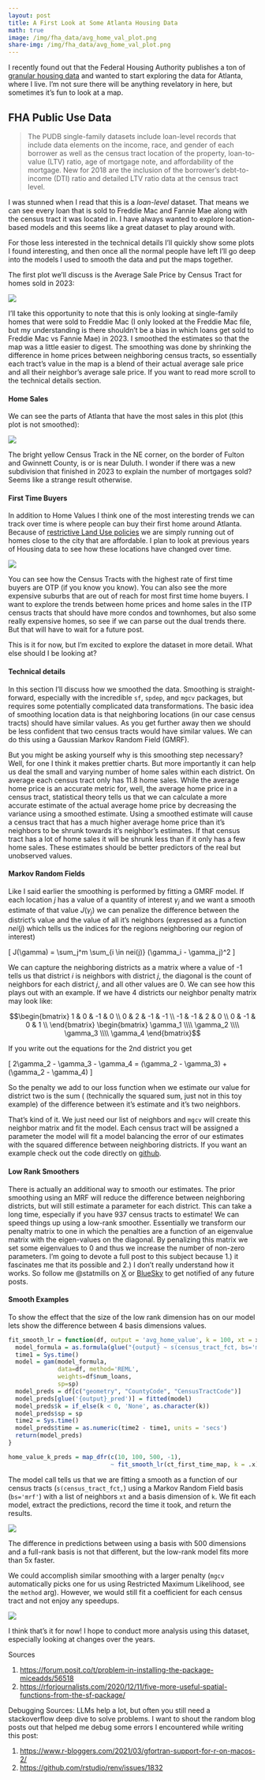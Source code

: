 ```yaml
---
layout: post
title: A First Look at Some Atlanta Housing Data
math: true
image: /img/fha_data/avg_home_val_plot.png
share-img: /img/fha_data/avg_home_val_plot.png
---
```


I recently found out that the Federal Housing Authority publishes a ton
of [granular housing data](https://www.fhfa.gov/data/pudb) and wanted to start exploring the data for
Atlanta, where I live. I’m not sure there will be anything revelatory in
here, but sometimes it’s fun to look at a map.

## FHA Public Use Data

> The PUDB single-family datasets include loan-level records that
> include data elements on the income, race, and gender of each borrower
> as well as the census tract location of the property, loan-to-value
> (LTV) ratio, age of mortgage note, and affordability of the mortgage.
> New for 2018 are the inclusion of the borrower’s debt-to-income (DTI)
> ratio and detailed LTV ratio data at the census tract level.

I was stunned when I read that this is a *loan-level* dataset. That
means we can see every loan that is sold to Freddie Mac and Fannie Mae
along with the census tract it was located in. I have always wanted to
explore location-based models and this seems like a great dataset to
play around with.

For those less interested in the technical details I’ll quickly show
some plots I found interesting, and then once all the normal people have
left I’ll go deep into the models I used to smooth the data and put the
maps together.

The first plot we’ll discuss is the Average Sale Price by Census Tract
for homes sold in 2023:

![](/img/fha_data/avg_home_val_plot.png)

I’ll take this opportunity to note that this is only looking at
single-family homes that were sold to Freddie Mac (I only looked at the
Freddie Mac file, but my understanding is there shouldn’t be a bias in
which loans get sold to Freddie Mac vs Fannie Mae) in 2023. I smoothed
the estimates so that the map was a little easier to digest. The
smoothing was done by shrinking the difference in home prices between
neighboring census tracts, so essentially each tract’s value in the map
is a blend of their actual average sale price and all their neighbor’s
average sale price. If you want to read more scroll to the technical
details section.

#### Home Sales

We can see the parts of Atlanta that have the most sales in this plot
(this plot is not smoothed):

![](/img/fha_data/home_sales_plot.png)

The bright yellow Census Track in the NE corner, on the border of Fulton
and Gwinnett County, is or is near Duluth. I wonder if there was a new
subdivision that finished in 2023 to explain the number of mortgages
sold? Seems like a strange result otherwise.

#### First Time Buyers

In addition to Home Values I think one of the most interesting trends we
can track over time is where people can buy their first home around
Atlanta. Because of [restrictive Land Use
policies](https://worksinprogress.co/issue/the-housing-theory-of-everything/)
we are simply running out of homes close to the city that are
affordable. I plan to look at previous years of Housing data to see how
these locations have changed over time.

![](/img/fha_data/first_buy_pct_plot.png)

You can see how the Census Tracts with the highest rate of first time
buyers are OTP (if you know you know). You can also see the more
expensive suburbs that are out of reach for most first time home buyers.
I want to explore the trends between home prices and home sales in the
ITP census tracts that should have more condos and townhomes, but also
some really expensive homes, so see if we can parse out the dual trends
there. But that will have to wait for a future post.

This is it for now, but I’m excited to explore the dataset in more
detail. What else should I be looking at?

#### Technical details

In this section I’ll discuss how we smoothed the data. Smoothing is
straight-forward, especially with the incredible `sf`, `spdep`, and
`mgcv` packages, but requires some potentially complicated data
transformations. The basic idea of smoothing location data is that
neighboring locations (in our case census tracts) should have similar
values. As you get further away then we should be less confident that
two census tracts would have similar values. We can do this using a
Gaussian Markov Random Field (GMRF).

But you might be asking yourself why is this smoothing step necessary?
Well, for one I think it makes prettier charts. But more importantly it
can help us deal the small and varying number of home sales within each
district. On average each census tract only has 11.8 home sales. While
the average home price is an accurate metric for, well, the average home
price in a census tract, statistical theory tells us that we can
calculate a more accurate estimate of the actual average home price by
decreasing the variance using a smoothed estimate. Using a smoothed
estimate will cause a census tract that has a much higher average home
price than it’s neighbors to be shrunk towards it’s neighbor’s
estimates. If that census tract has a lot of home sales it will be
shrunk less than if it only has a few home sales. These estimates should
be better predictors of the real but unobserved values.

#### Markov Random Fields

Like I said earlier the smoothing is performed by fitting a GMRF model.
If each location $j$ has a value of a quantity of interest $\gamma_j$
and we want a smooth estimate of that value $J(\gamma_j)$ we can
penalize the difference between the district’s value and the value of
all it’s neighbors (expressed as a function $nei(j)$ which tells us the
indices for the regions neighboring our region of interest)

\[
J(\gamma) = \sum_j^m \sum_{i \in nei(j)} (\gamma_i - \gamma_j)^2
\]

We can capture the neighboring districts as a matrix where a value of -1
tells us that district $i$ is neighbors with district $j$, the diagonal
is the count of neighbors for each district $j$, and all other values
are 0. We can see how this plays out with an example. If we have 4
districts our neighbor penalty matrix may look like:

```math
\begin{bmatrix}
1 & 0 & -1 & 0 \\
0 & 2 & -1 & -1 \\
-1 & -1 & 2 & 0 \\
0 & -1 & 0 & 1 \\
\end{bmatrix}

\begin{bmatrix}
\gamma_1 \\\\ \gamma_2 \\\\ \gamma_3 \\\\ \gamma_4
\end{bmatrix}
```

If you write out the equations for the 2nd district you get

\[
2\gamma_2 - \gamma_3 - \gamma_4 = (\gamma_2 - \gamma_3) + (\gamma_2 - \gamma_4)
\]

So the penalty we add to our loss function when we estimate our value
for district two is the sum ( (technically the squared sum, just not in
this toy example) of the difference between it’s estimate and it’s two
neighbors.

That’s kind of it. We just need our list of neighbors and `mgcv` will
create this neighbor matrix and fit the model. Each census tract will be
assigned a parameter the model will fit a model balancing the error of
our estimates with the squared difference between neighboring districts.
If you want an example check out the code directly on
[github](https://github.com/mattmills49/Blog-Posts/blob/fha_post1/fha_analysis/fha_data.qmd).

#### Low Rank Smoothers

There is actually an additional way to smooth our estimates. The prior
smoothing using an MRF will reduce the difference between neighboring
districts, but will still estimate a parameter for each district. This
can take a long time, especially if you have 937 census tracts to
estimate! We can speed things up using a low-rank smoother. Essentially
we transform our penalty matrix to one in which the penalties are a
function of an eigenvalue matrix with the eigen-values on the diagonal.
By penalizing this matrix we set some eigenvalues to 0 and thus we
increase the number of non-zero parameters. I’m going to devote a full
post to this subject because 1.) it fascinates me that its possible and
2.) I don’t really understand how it works. So follow me @statmills on
[X](https://x.com/statmills) or
[BlueSky](https://bsky.app/profile/statmills.bsky.social) to get
notified of any future posts.

#### Smooth Examples

To show the effect that the size of the low rank dimension has on our
model lets show the difference between 4 basis dimensions values.

``` r
fit_smooth_lr = function(df, output = 'avg_home_value', k = 100, xt = xt, sp=NULL){
  model_formula = as.formula(glue("{output} ~ s(census_tract_fct, bs='mrf', xt=xt, k={k})"))
  time1 = Sys.time()
  model = gam(model_formula,
              data=df, method='REML',
              weights=df$num_loans,
              sp=sp)
  model_preds = df[c("geometry", "CountyCode", "CensusTractCode")]
  model_preds[glue('{output}_pred')] = fitted(model)
  model_preds$k = if_else(k < 0, 'None', as.character(k))
  model_preds$sp = sp
  time2 = Sys.time()
  model_preds$time = as.numeric(time2 - time1, units = 'secs')
  return(model_preds)
}

home_value_k_preds = map_dfr(c(10, 100, 500, -1), 
                             ~ fit_smooth_lr(ct_first_time_map, k = .x))
```

The model call tells us that we are fitting a smooth as a function of
our census tracts (`s(census_tract_fct,`) using a Markov Random Field
basis (`bs='mrf'`) with a list of neighbors `xt` and a basis dimension
of `k`. We fit each model, extract the predictions, record the time it
took, and return the results.

![](/img/fha_data/unnamed-chunk-17-1.png)

The difference in predictions between using a basis with 500 dimensions
and a full-rank basis is not that different, but the low-rank model fits
more than 5x faster.

We could accomplish similar smoothing with a larger penalty (`mgcv`
automatically picks one for us using Restricted Maximum Likelihood, see
the `method` arg). However, we would still fit a coefficient for each
census tract and not enjoy any speedups.

![](/img/fha_data/unnamed-chunk-19-1.png)

I think that’s it for now! I hope to conduct more analysis using this
dataset, especially looking at changes over the years.

Sources 
1. <https://forum.posit.co/t/problem-in-installing-the-package-miceadds/56518>
2. <https://rforjournalists.com/2020/12/11/five-more-useful-spatial-functions-from-the-sf-package/>

Debugging Sources: LLMs help a lot, but often you still need a
stackoverflow deep dive to solve problems. I want to shout the random
blog posts out that helped me debug some errors I encountered while
writing this post: 
1. <https://www.r-bloggers.com/2021/03/gfortran-support-for-r-on-macos-2/>
2. <https://github.com/rstudio/renv/issues/1832>

